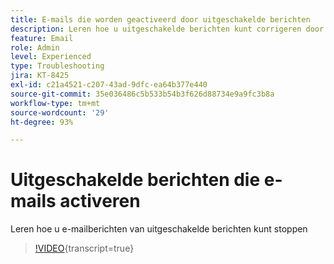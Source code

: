 ```yaml
---
title: E-mails die worden geactiveerd door uitgeschakelde berichten
description: Leren hoe u uitgeschakelde berichten kunt corrigeren door e-mails te activeren
feature: Email
role: Admin
level: Experienced
type: Troubleshooting
jira: KT-8425
exl-id: c21a4521-c207-43ad-9dfc-ea64b377e440
source-git-commit: 35e036486c5b533b54b3f626d88734e9a9fc3b8a
workflow-type: tm+mt
source-wordcount: '29'
ht-degree: 93%

---
```


# Uitgeschakelde berichten die e-mails activeren

Leren hoe u e-mailberichten van uitgeschakelde berichten kunt stoppen
>[!VIDEO](https://video.tv.adobe.com/v/335981?quality=12&learn=on){transcript=true}
